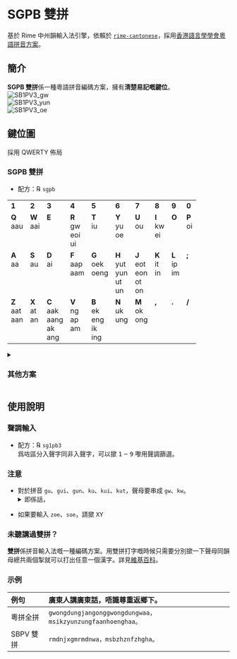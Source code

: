 # SGPB 雙拼
基於 Rime 中州韻輸入法引擎，依賴於 [`rime-cantonese`](https://github.com/rime/rime-cantonese)，採用[香港語言學學會粵語拼音方案](https://www.lshk.org/jyutping)。
## 簡介
**SGPB 雙拼**係一種粵語拼音編碼方案，擁有**淸楚易記嘅鍵位**。  
![SB1PV3_gw](https://user-images.githubusercontent.com/18757881/183942890-461b2a9f-e11c-4717-839a-daf30521fca9.jpg)  
![SB1PV3_yun](https://user-images.githubusercontent.com/18757881/183942940-b350a01f-7640-412f-8ccf-30344f32aa19.jpg)  
![SB1PV3_oe](https://user-images.githubusercontent.com/18757881/183942963-ff47573e-133e-4b10-a12b-c487042816b1.jpg)
## 鍵位圖
採用 QWERTY 佈局
<h3>SGPB 雙拼</h3>
<ul><li>配方：℞ <code>sgpb</code></li></ul>
<table>
	<tr valign="top">
		<td><b>1</b></td>
		<td><b>2</b></td>
		<td><b>3</b></td>
		<td><b>4</b></td>
		<td><b>5</b></td>
		<td><b>6</b></td>
		<td><b>7</b></td>
		<td><b>8</b></td>
		<td><b>9</b></td>
		<td><b>0</b></td>
	</tr>
	<tr valign="top">
		<td><b>Q</b><br/>aau</td>
		<td><b>W</b><br/>aai</td>
		<td><b>E</b></td>
		<td><b>R</b><br/>gw<br/>eoi<br/>ui</td>
		<td><b>T</b><br/>iu</td>
		<td><b>Y</b><br/>yu<br/>oe</td>
		<td><b>U</b><br/>ou</td>
		<td><b>I</b><br/>kw<br/>ei</td>
		<td><b>O</b></td>
		<td><b>P</b><br/>oi</td>
	</tr>
	<tr valign="top">
		<td><b>A</b><br/>aa</td>
		<td><b>S</b><br/>au</td>
		<td><b>D</b><br/>ai</td>
		<td><b>F</b><br/>aap<br/>aam</td>
		<td><b>G</b><br/>oek<br/>oeng</td>
		<td><b>H</b><br/>yut<br/>yun<br/>ut<br/>un</td>
		<td><b>J</b><br/>eot<br/>eon<br/>ot<br/>on</td>
		<td><b>K</b><br/>it<br/>in</td>
		<td><b>L</b><br/>ip<br/>im</td>
		<td><b>;</b></td>
	</tr>
	<tr valign="top">
		<td><b>Z</b><br/>aat<br/>aan</td>
		<td><b>X</b><br/>at<br/>an</td>
		<td><b>C</b><br/>aak<br/>aang<br/>ak<br/>ang</td>
		<td><b>V</b><br/>ng<br/>ap<br/>am</td>
		<td><b>B</b><br/>ek<br/>eng<br/>ik<br/>ing</td>
		<td><b>N</b><br/>uk<br/>ung</td>
		<td><b>M</b><br/>ok<br/>ong</td>
		<td><b>,</b></td>
		<td><b>.</b></td>
		<td><b>/</b></td>
	</tr>
</table>
<details>
	<summary><h3>其他方案</h3></summary>
	<h3>STPN 雙拼</h3>
	<ul><li>配方：℞ <code>stpn</code></li></ul>
	<table>
		<tr valign="top">
			<td><b>1</b><br/>au</td>
			<td><b>2</b><br/>ai</td>
			<td><b>3</b><br/>ap</td>
			<td><b>4</b><br/>ek</td>
			<td><b>5</b><br/>yut<br/>ut</td>
			<td><b>6</b><br/>eot<br/>ot</td>
			<td><b>7</b><br/>it</td>
			<td><b>8</b><br/>eoi<br/>ui</td>
			<td><b>9</b><br/>iu</td>
			<td><b>0</b><br/>ip</td>
		</tr>
		<tr valign="top">
			<td><b>Q</b><br/>aat</td>
			<td><b>W</b><br/>at</td>
			<td><b>E</b></td>
			<td><b>R</b><br/>gw<br/>aap</td>
			<td><b>T</b><br/>oeng</td>
			<td><b>Y</b><br/>yu<br/>oe</td>
			<td><b>U</b><br/>ou</td>
			<td><b>I</b><br/>kw<br/>ei</td>
			<td><b>O</b></td>
			<td><b>P</b><br/>oi</td>
		</tr>
		<tr valign="top">
			<td><b>A</b><br/>aa</td>
			<td><b>S</b><br/>aau</td>
			<td><b>D</b><br/>aai</td>
			<td><b>F</b><br/>aak<br/>ak</td>
			<td><b>G</b><br/>yun<br/>un</td>
			<td><b>H</b><br/>eon<br/>on</td>
			<td><b>J</b><br/>oek</td>
			<td><b>K</b><br/>uk</td>
			<td><b>L</b><br/>ik</td>
			<td><b>;</b><br/>ok</td>
		</tr>
		<tr valign="top">
			<td><b>Z</b><br/>aan</td>
			<td><b>X</b><br/>aam</td>
			<td><b>C</b><br/>an</td>
			<td><b>V</b><br/>ng<br/>aang<br/>ang</td>
			<td><b>B</b><br/>am</td>
			<td><b>N</b><br/>eng<br/>ing</td>
			<td><b>M</b><br/>ung</td>
			<td><b>,</b><br/>ong</td>
			<td><b>.</b><br/>in</td>
			<td><b>/</b><br/>im</td>
		</tr>
	</table>
	<h3>SQMPIV 三拼</h3>
	<ul><li>配方：℞ <code>sqmpiv</code></li></ul>
	<table>
		<tr valign="top">
			<td><b>1</b></td>
			<td><b>2</b></td>
			<td><b>3</b></td>
			<td><b>4</b></td>
			<td><b>5</b></td>
			<td><b>6</b></td>
			<td><b>7</b></td>
			<td><b>8</b></td>
			<td><b>9</b></td>
			<td><b>0</b></td>
		</tr>
		<tr valign="top">
			<td><b>Q</b><br/>aa</td>
			<td><b>W</b></td>
			<td><b>E</b></td>
			<td><b>R</b><br/>gw<br/>eo<br/>oe</td>
			<td><b>T</b></td>
			<td><b>Y</b><br/>yu</td>
			<td><b>U</b></td>
			<td><b>I</b><br/>kw</td>
			<td><b>O</b></td>
			<td><b>P</b></td>
		</tr>
		<tr valign="top">
			<td><b>A</b></td>
			<td><b>S</b></td>
			<td><b>D</b></td>
			<td><b>F</b></td>
			<td><b>G</b></td>
			<td><b>H</b></td>
			<td><b>J</b></td>
			<td><b>K</b></td>
			<td><b>L</b></td>
			<td><b>;</b></td>
		</tr>
		<tr valign="top">
			<td><b>Z</b></td>
			<td><b>X</b></td>
			<td><b>C</b></td>
			<td><b>V</b><br/>ng</td>
			<td><b>B</b></td>
			<td><b>N</b></td>
			<td><b>M</b></td>
			<td><b>,</b></td>
			<td><b>.</b></td>
			<td><b>/</b></td>
		</tr>
	</table>
</details>

## 使用說明
### 聲調輸入
* 配方：℞ `sg1pb3`  
爲咗區分入聲字同非入聲字，可以撳 <kbd>1</kbd> ‒ <kbd>9</kbd> 嚟用聲調篩選。
### 注意
- 對於拼音 `gu`、`gui`、`gun`、`ku`、`kui`、`kut`，聲母要串成 `gw`、`kw`。<details>
	<summary>即係話，</summary>
	如果要打個「官」字，應該撳 <kbd>R</kbd><kbd>H</kbd> 而唔係 <kbd>G</kbd><kbd>H</kbd>。
	<h4>所有情況</h4>
	<table>
		<tr valign="top">
			<th>聲＼韻</th>
			<th><kbd>U</kbd></th>
			<th><kbd>R</kbd></th>
			<th><kbd>H</kbd></th>
		</tr>
		<tr valign="top">
			<th><kbd>G</kbd></th>
			<td><code>gou</code></td>
			<td><code>geoi</code></td>
			<td><code>gyut</code><br/><code>gyun</code></td>
		</tr>
		<tr valign="top">
			<th><kbd>R</kbd></th>
			<td><code>gu</code></td>
			<td><code>gui</code></td>
			<td><code>gun</code></td>
		</tr>
		<tr valign="top">
			<th><kbd>K</kbd></th>
			<td></td>
			<td><code>keoi</code></td>
			<td><code>kyut</code><br/><code>kyun</code></td>
		</tr>
		<tr valign="top">
			<th><kbd>I</kbd></th>
			<td><code>ku</code></td>
			<td><code>kui</code></td>
			<td><code>kut</code></td>
		</tr>
	</table>
</details>

* 如果要輸入 `zoe`、`soe`，請撳 <kbd>X</kbd><kbd>Y</kbd>
### 未聽講過雙拼？
**雙拼**係拼音輸入法嘅一種編碼方案。用雙拼打字嘅時候只需要分別撳一下聲母同韻母總共兩個掣就可以打出任意一個漢字。詳見[維基百科](https://zh.wikipedia.org/wiki/%E5%8F%8C%E6%8B%BC)。
### 示例
| 例句 | 廣東人講廣東話，唔識尊重返鄉下。 |
|:---|:---|
| 粵拼全拼 | `gwongdungjangonggwongdungwaa，msikzyunzungfaanhoenghaa。` |
| SBPV 雙拼 | `rmdnjxgmrmdnwa，msbzhznfzhgha。` |
